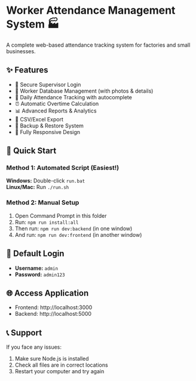 # Worker Attendance Management System 🏭

A complete web-based attendance tracking system for factories and small businesses.

## ✨ Features
- 🔐 Secure Supervisor Login
- 👥 Worker Database Management (with photos & details)
- 📝 Daily Attendance Tracking with autocomplete
- ⏰ Automatic Overtime Calculation
- 📊 Advanced Reports & Analytics
- 📁 CSV/Excel Export
- 💾 Backup & Restore System
- 📱 Fully Responsive Design

## 🚀 Quick Start

### Method 1: Automated Script (Easiest!)
**Windows:** Double-click `run.bat`  
**Linux/Mac:** Run `./run.sh`

### Method 2: Manual Setup
1. Open Command Prompt in this folder
2. Run: `npm run install:all`
3. Then run: `npm run dev:backend` (in one window)
4. And run: `npm run dev:frontend` (in another window)

## 🔑 Default Login
- **Username:** `admin`
- **Password:** `admin123`

## 🌐 Access Application
- Frontend: http://localhost:3000
- Backend: http://localhost:5000

## 📞 Support
If you face any issues:
1. Make sure Node.js is installed
2. Check all files are in correct locations
3. Restart your computer and try again
